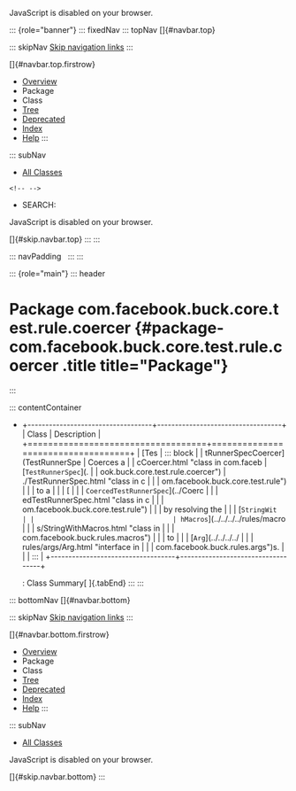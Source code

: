 <div>

JavaScript is disabled on your browser.

</div>

::: {role="banner"}
::: fixedNav
::: topNav
[]{#navbar.top}

::: skipNav
[Skip navigation links](#skip.navbar.top "Skip navigation links")
:::

[]{#navbar.top.firstrow}

-   [Overview](../../../../../../../index.html)
-   Package
-   Class
-   [Tree](package-tree.html)
-   [Deprecated](../../../../../../../deprecated-list.html)
-   [Index](../../../../../../../index-all.html)
-   [Help](../../../../../../../help-doc.html)
:::

::: subNav
-   [All Classes](../../../../../../../allclasses.html)

```{=html}
<!-- -->
```
-   SEARCH:

<div>

<div>

JavaScript is disabled on your browser.

</div>

</div>

[]{#skip.navbar.top}
:::
:::

::: navPadding
 
:::
:::

::: {role="main"}
::: header
# Package com.facebook.buck.core.test.rule.coercer {#package-com.facebook.buck.core.test.rule.coercer .title title="Package"}
:::

::: contentContainer
-   +-----------------------------------+-----------------------------------+
    | Class                             | Description                       |
    +===================================+===================================+
    | [Tes                              | ::: block                         |
    | tRunnerSpecCoercer](TestRunnerSpe | Coerces a                         |
    | cCoercer.html "class in com.faceb | [`TestRunnerSpec`](.              |
    | ook.buck.core.test.rule.coercer") | ./TestRunnerSpec.html "class in c |
    |                                   | om.facebook.buck.core.test.rule") |
    |                                   | to a                              |
    |                                   | [                                 |
    |                                   | `CoercedTestRunnerSpec`](../Coerc |
    |                                   | edTestRunnerSpec.html "class in c |
    |                                   | om.facebook.buck.core.test.rule") |
    |                                   | by resolving the                  |
    |                                   | [`StringWit                       |
    |                                   | hMacros`](../../../../rules/macro |
    |                                   | s/StringWithMacros.html "class in |
    |                                   |  com.facebook.buck.rules.macros") |
    |                                   | to                                |
    |                                   | [`Arg`](../../../../              |
    |                                   | rules/args/Arg.html "interface in |
    |                                   |  com.facebook.buck.rules.args")s. |
    |                                   | :::                               |
    +-----------------------------------+-----------------------------------+

    : Class Summary[ ]{.tabEnd}
:::
:::

::: bottomNav
[]{#navbar.bottom}

::: skipNav
[Skip navigation links](#skip.navbar.bottom "Skip navigation links")
:::

[]{#navbar.bottom.firstrow}

-   [Overview](../../../../../../../index.html)
-   Package
-   Class
-   [Tree](package-tree.html)
-   [Deprecated](../../../../../../../deprecated-list.html)
-   [Index](../../../../../../../index-all.html)
-   [Help](../../../../../../../help-doc.html)
:::

::: subNav
-   [All Classes](../../../../../../../allclasses.html)

<div>

<div>

JavaScript is disabled on your browser.

</div>

</div>

[]{#skip.navbar.bottom}
:::
